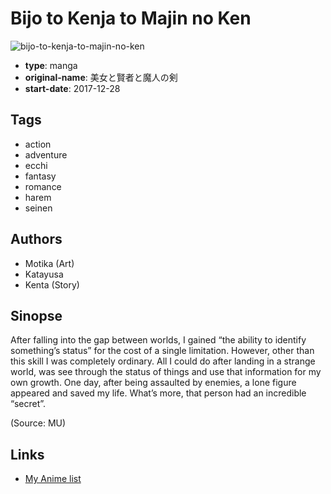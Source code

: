 # Bijo to Kenja to Majin no Ken

![bijo-to-kenja-to-majin-no-ken](https://cdn.myanimelist.net/images/manga/2/235640.jpg)

-   **type**: manga
-   **original-name**: 美女と賢者と魔人の剣
-   **start-date**: 2017-12-28

## Tags

-   action
-   adventure
-   ecchi
-   fantasy
-   romance
-   harem
-   seinen

## Authors

-   Motika (Art)
-   Katayusa
-   Kenta (Story)

## Sinopse

After falling into the gap between worlds, I gained “the ability to identify something’s status” for the cost of a single limitation. However, other than this skill I was completely ordinary. All I could do after landing in a strange world, was see through the status of things and use that information for my own growth. One day, after being assaulted by enemies, a lone figure appeared and saved my life. What’s more, that person had an incredible “secret”.

(Source: MU)

## Links

-   [My Anime list](https://myanimelist.net/manga/112332/Bijo_to_Kenja_to_Majin_no_Ken)
